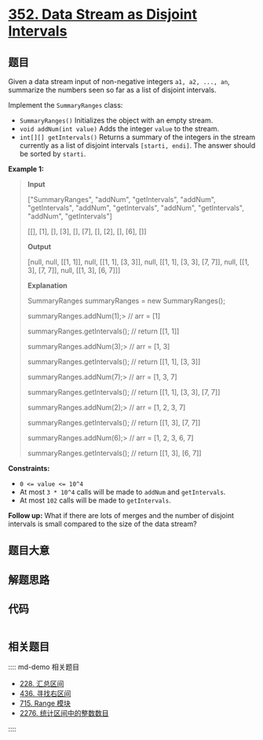 # [352. Data Stream as Disjoint Intervals](https://leetcode.com/problems/data-stream-as-disjoint-intervals/)

## 题目

Given a data stream input of non-negative integers `a1, a2, ..., an`,
summarize the numbers seen so far as a list of disjoint intervals.

Implement the `SummaryRanges` class:

- `SummaryRanges()` Initializes the object with an empty stream.
- `void addNum(int value)` Adds the integer `value` to the stream.
- `int[][] getIntervals()` Returns a summary of the integers in the stream currently as a list of disjoint intervals `[starti, endi]`. The answer should be sorted by `starti`.

**Example 1:**

> **Input**
>
> ["SummaryRanges", "addNum", "getIntervals", "addNum", "getIntervals", "addNum", "getIntervals", "addNum", "getIntervals", "addNum", "getIntervals"]
>
> [[], [1], [], [3], [], [7], [], [2], [], [6], []]
>
> **Output**
>
> [null, null, [[1, 1]], null, [[1, 1], [3, 3]], null, [[1, 1], [3, 3], [7, 7]], null, [[1, 3], [7, 7]], null, [[1, 3], [6, 7]]]
>
> **Explanation**
>
> SummaryRanges summaryRanges = new SummaryRanges();
>
> summaryRanges.addNum(1);>
> // arr = [1]
>
> summaryRanges.getIntervals(); // return [[1, 1]]
>
> summaryRanges.addNum(3);>
> // arr = [1, 3]
>
> summaryRanges.getIntervals(); // return [[1, 1], [3, 3]]
>
> summaryRanges.addNum(7);>
> // arr = [1, 3, 7]
>
> summaryRanges.getIntervals(); // return [[1, 1], [3, 3], [7, 7]]
>
> summaryRanges.addNum(2);>
> // arr = [1, 2, 3, 7]
>
> summaryRanges.getIntervals(); // return [[1, 3], [7, 7]]
>
> summaryRanges.addNum(6);>
> // arr = [1, 2, 3, 6, 7]
>
> summaryRanges.getIntervals(); // return [[1, 3], [6, 7]]

**Constraints:**

- `0 <= value <= 10^4`
- At most `3 * 10^4` calls will be made to `addNum` and `getIntervals`.
- At most `102` calls will be made to `getIntervals`.

**Follow up:** What if there are lots of merges and the number of disjoint
intervals is small compared to the size of the data stream?

## 题目大意

## 解题思路

## 代码

```javascript

```

## 相关题目

:::: md-demo 相关题目

- [228. 汇总区间](https://leetcode.com/problems/summary-ranges)
- [436. 寻找右区间](https://leetcode.com/problems/find-right-interval)
- [715. Range 模块](https://leetcode.com/problems/range-module)
- [2276. 统计区间中的整数数目](https://leetcode.com/problems/count-integers-in-intervals)

::::
